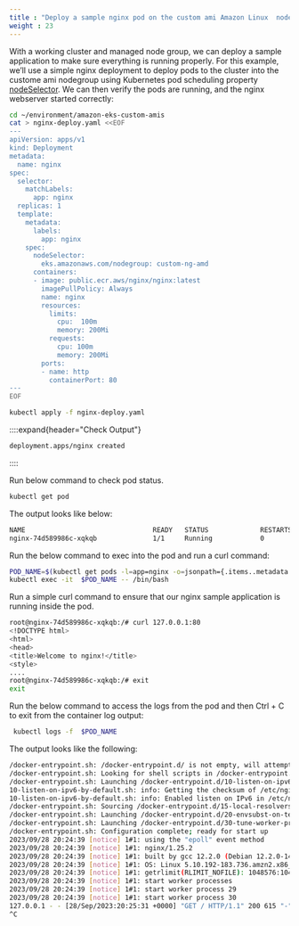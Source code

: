 ```yaml
---
title : "Deploy a sample nginx pod on the custom ami Amazon Linux  nodes"
weight : 23
---
```


With a working cluster and managed node group, we can deploy a sample application to make sure everything is running properly. For this example, we’ll use a simple nginx deployment to deploy pods to the cluster into the custome ami  nodegroup using Kubernetes pod scheduling property [nodeSelector](https://kubernetes.io/docs/concepts/scheduling-eviction/assign-pod-node/#nodeselector). We can then verify the pods are running, and the nginx webserver started correctly:

```bash
cd ~/environment/amazon-eks-custom-amis
cat > nginx-deploy.yaml <<EOF
---
apiVersion: apps/v1
kind: Deployment
metadata:
  name: nginx
spec:
  selector:
    matchLabels:
      app: nginx
  replicas: 1
  template:
    metadata:
      labels:
        app: nginx
    spec:
      nodeSelector:
        eks.amazonaws.com/nodegroup: custom-ng-amd
      containers:
      - image: public.ecr.aws/nginx/nginx:latest
        imagePullPolicy: Always
        name: nginx
        resources:
          limits:
            cpu:  100m
            memory: 200Mi
          requests:
            cpu: 100m
            memory: 200Mi        
        ports:
        - name: http
          containerPort: 80
---
EOF

kubectl apply -f nginx-deploy.yaml
```

::::expand{header="Check Output"}
```bash
deployment.apps/nginx created
```
::::

Run below command to check pod status.

```bash
kubectl get pod
```

The output looks like below:

```bash
NAME                                READY   STATUS             RESTARTS       AGE
nginx-74d589986c-xqkqb              1/1     Running            0                 8s
```

Run the below command to exec into the pod and run a curl command:

```bash
POD_NAME=$(kubectl get pods -l=app=nginx -o=jsonpath={.items..metadata.name})
kubectl exec -it  $POD_NAME -- /bin/bash
```

Run a simple curl command to ensure that our nginx sample application is running inside the pod.

```bash
root@nginx-74d589986c-xqkqb:/# curl 127.0.0.1:80
<!DOCTYPE html>
<html>
<head>
<title>Welcome to nginx!</title>
<style>
....
root@nginx-74d589986c-xqkqb:/# exit
exit
```

Run the below command to access the logs from the pod and then Ctrl + C to exit from the container log output:

```bash
 kubectl logs -f  $POD_NAME  
```

The output looks like the following:

```bash
/docker-entrypoint.sh: /docker-entrypoint.d/ is not empty, will attempt to perform configuration
/docker-entrypoint.sh: Looking for shell scripts in /docker-entrypoint.d/
/docker-entrypoint.sh: Launching /docker-entrypoint.d/10-listen-on-ipv6-by-default.sh
10-listen-on-ipv6-by-default.sh: info: Getting the checksum of /etc/nginx/conf.d/default.conf
10-listen-on-ipv6-by-default.sh: info: Enabled listen on IPv6 in /etc/nginx/conf.d/default.conf
/docker-entrypoint.sh: Sourcing /docker-entrypoint.d/15-local-resolvers.envsh
/docker-entrypoint.sh: Launching /docker-entrypoint.d/20-envsubst-on-templates.sh
/docker-entrypoint.sh: Launching /docker-entrypoint.d/30-tune-worker-processes.sh
/docker-entrypoint.sh: Configuration complete; ready for start up
2023/09/28 20:24:39 [notice] 1#1: using the "epoll" event method
2023/09/28 20:24:39 [notice] 1#1: nginx/1.25.2
2023/09/28 20:24:39 [notice] 1#1: built by gcc 12.2.0 (Debian 12.2.0-14) 
2023/09/28 20:24:39 [notice] 1#1: OS: Linux 5.10.192-183.736.amzn2.x86_64
2023/09/28 20:24:39 [notice] 1#1: getrlimit(RLIMIT_NOFILE): 1048576:1048576
2023/09/28 20:24:39 [notice] 1#1: start worker processes
2023/09/28 20:24:39 [notice] 1#1: start worker process 29
2023/09/28 20:24:39 [notice] 1#1: start worker process 30
127.0.0.1 - - [28/Sep/2023:20:25:31 +0000] "GET / HTTP/1.1" 200 615 "-" "curl/7.88.1" "-"
^C
```


